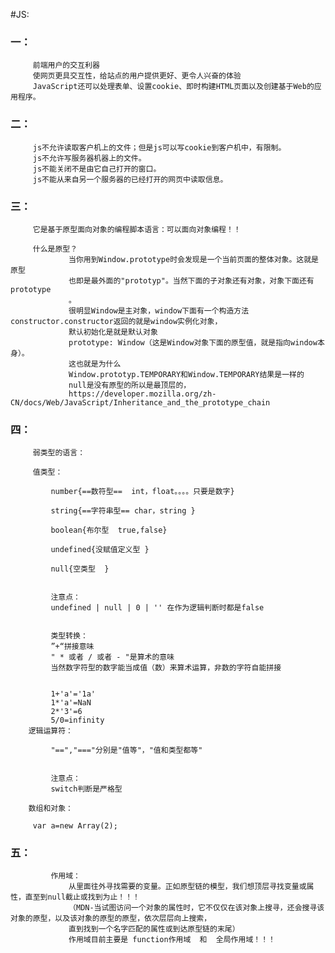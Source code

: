 #JS:
###     一：
         前端用户的交互利器
         使网页更具交互性，给站点的用户提供更好、更令人兴奋的体验
         JavaScript还可以处理表单、设置cookie、即时构建HTML页面以及创建基于Web的应用程序。
###     二：
         js不允许读取客户机上的文件；但是js可以写cookie到客户机中，有限制。
         js不允许写服务器机器上的文件。
         js不能关闭不是由它自己打开的窗口。
         js不能从来自另一个服务器的已经打开的网页中读取信息。

###     三：
         它是基于原型面向对象的编程脚本语言：可以面向对象编程！！

         什么是原型？
                 当你用到Window.prototype时会发现是一个当前页面的整体对象。这就是原型
                 也即是最外面的"prototyp"。当然下面的子对象还有对象，对象下面还有prototype
                 。
                 很明显Window是主对象，window下面有一个构造方法constructor.constructor返回的就是window实例化对象，
                 默认初始化是就是默认对象
                 prototype: Window（这是Window对象下面的原型值，就是指向window本身）。
                 这也就是为什么
                 Window.prototyp.TEMPORARY和Window.TEMPORARY结果是一样的
                 null是没有原型的所以是最顶层的，
                 https://developer.mozilla.org/zh-CN/docs/Web/JavaScript/Inheritance_and_the_prototype_chain

###     四：
         弱类型的语言：

         值类型：

             number{==数符型==  int，float。。。。只要是数字}

             string{==字符串型== char，string }

             boolean{布尔型  true,false}

             undefined{没赋值定义型 }

             null{空类型  }


             注意点：
             undefined | null | 0 | '' 在作为逻辑判断时都是false


             类型转换：
             ”+“拼接意味
             " * 或者 / 或者 - "是算术的意味
             当然数字符型的数字能当成值（数）来算术运算，非数的字符自能拼接


             1+'a'='1a'
             1*'a'=NaN
             2*'3'=6
             5/0=infinity
        逻辑运算符：

             "==","==="分别是"值等"，"值和类型都等"


             注意点：
             switch判断是严格型

        数组和对象：

         var a=new Array(2);

###     五：
             作用域：
                 从里面往外寻找需要的变量。正如原型链的模型，我们想顶层寻找变量或属性，直至到null截止或找到为止！！！
                 （MDN-当试图访问一个对象的属性时，它不仅仅在该对象上搜寻，还会搜寻该对象的原型，以及该对象的原型的原型，依次层层向上搜索，
                 直到找到一个名字匹配的属性或到达原型链的末尾）
                 作用域目前主要是 function作用域  和  全局作用域！！！

